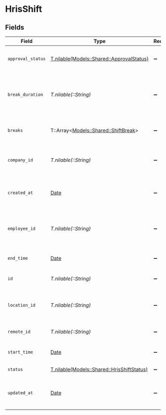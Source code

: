 # HrisShift


## Fields

| Field                                                                                | Type                                                                                 | Required                                                                             | Description                                                                          | Example                                                                              |
| ------------------------------------------------------------------------------------ | ------------------------------------------------------------------------------------ | ------------------------------------------------------------------------------------ | ------------------------------------------------------------------------------------ | ------------------------------------------------------------------------------------ |
| `approval_status`                                                                    | [T.nilable(Models::Shared::ApprovalStatus)](../../models/shared/approvalstatus.md)   | :heavy_minus_sign:                                                                   | The approval status of the shift                                                     |                                                                                      |
| `break_duration`                                                                     | *T.nilable(::String)*                                                                | :heavy_minus_sign:                                                                   | The total break duration for this shift in ISO 8601 duration format                  | PT1H30M                                                                              |
| `breaks`                                                                             | T::Array<[Models::Shared::ShiftBreak](../../models/shared/shiftbreak.md)>            | :heavy_minus_sign:                                                                   | The breaks taken during this shift                                                   |                                                                                      |
| `company_id`                                                                         | *T.nilable(::String)*                                                                | :heavy_minus_sign:                                                                   | The company ID associated with this shift                                            | comp_123456789                                                                       |
| `created_at`                                                                         | [Date](https://ruby-doc.org/stdlib-2.6.1/libdoc/date/rdoc/Date.html)                 | :heavy_minus_sign:                                                                   | The date and time the shift was created                                              | 2024-03-20T08:00:00Z                                                                 |
| `employee_id`                                                                        | *T.nilable(::String)*                                                                | :heavy_minus_sign:                                                                   | The employee ID associated with this shift                                           | emp_123456789                                                                        |
| `end_time`                                                                           | [Date](https://ruby-doc.org/stdlib-2.6.1/libdoc/date/rdoc/Date.html)                 | :heavy_minus_sign:                                                                   | The end time of the shift                                                            | 2024-03-20T17:00:00Z                                                                 |
| `id`                                                                                 | *T.nilable(::String)*                                                                | :heavy_minus_sign:                                                                   | Unique identifier                                                                    | 8187e5da-dc77-475e-9949-af0f1fa4e4e3                                                 |
| `location_id`                                                                        | *T.nilable(::String)*                                                                | :heavy_minus_sign:                                                                   | The location ID where this shift takes place                                         | loc_123456789                                                                        |
| `remote_id`                                                                          | *T.nilable(::String)*                                                                | :heavy_minus_sign:                                                                   | Provider's unique identifier                                                         | 8187e5da-dc77-475e-9949-af0f1fa4e4e3                                                 |
| `start_time`                                                                         | [Date](https://ruby-doc.org/stdlib-2.6.1/libdoc/date/rdoc/Date.html)                 | :heavy_minus_sign:                                                                   | The start time of the shift                                                          | 2024-03-20T09:00:00Z                                                                 |
| `status`                                                                             | [T.nilable(Models::Shared::HrisShiftStatus)](../../models/shared/hrisshiftstatus.md) | :heavy_minus_sign:                                                                   | The status of the shift                                                              |                                                                                      |
| `updated_at`                                                                         | [Date](https://ruby-doc.org/stdlib-2.6.1/libdoc/date/rdoc/Date.html)                 | :heavy_minus_sign:                                                                   | The date and time the shift was last updated                                         | 2024-03-20T08:00:00Z                                                                 |